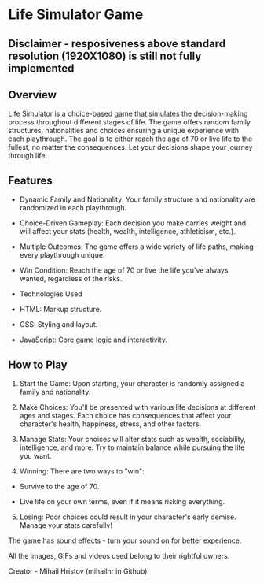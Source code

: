 
# Life Simulator Game
## Disclaimer - resposiveness above standard resolution (1920X1080) is still not fully implemented
## Overview

Life Simulator is a choice-based game that simulates the decision-making process throughout different stages of life. The game offers random family structures, nationalities and choices ensuring a unique experience with each playthrough. The goal is to either reach the age of 70 or live life to the fullest, no matter the consequences. Let your decisions shape your journey through life.

## Features

- Dynamic Family and Nationality: Your family structure and nationality are randomized in each playthrough.

- Choice-Driven Gameplay: Each decision you make carries weight and will affect your stats (health, wealth, intelligence, athleticism, etc.).

- Multiple Outcomes: The game offers a wide variety of life paths, making every playthrough unique.

- Win Condition: Reach the age of 70 or live the life you've always wanted, regardless of the risks.

- Technologies Used

- HTML: Markup structure.

- CSS: Styling and layout.

- JavaScript: Core game logic and interactivity.

## How to Play

1. Start the Game: Upon starting, your character is randomly assigned a family and nationality.

2. Make Choices: You'll be presented with various life decisions at different ages and stages. Each choice has consequences that affect your character's health, happiness, stress, and other factors.

3. Manage Stats: Your choices will alter stats such as wealth, sociability, intelligence, and more. Try to maintain balance while pursuing the life you want.

4. Winning: There are two ways to "win":

- Survive to the age of 70.

- Live life on your own terms, even if it means risking everything.

5. Losing: Poor choices could result in your character's early demise. Manage your stats carefully!

The game has sound effects - turn your sound on for better experience.

All the images, GIFs and videos used belong to their rightful owners.

Creator - Mihail Hristov (mihailhr in Github)
